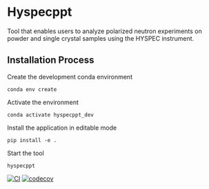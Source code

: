 
Hyspecppt
==========

Tool that enables users to analyze polarized neutron experiments on powder and single crystal samples using the HYSPEC instrument.

## Installation Process

Create the development conda environment

`conda env create`

Activate the environment

`conda activate hyspecppt_dev`

Install the application in editable mode

`pip install -e .`

Start the tool

`hyspecppt`


[![CI](https://github.com/neutrons/hyspecppt/actions/workflows/unittest.yml/badge.svg?branch=next)](https://github.com/neutrons/hyspecppt/actions/workflows/unittest.yml)
[![codecov](https://codecov.io/gh/neutrons/hyspecppt/graph/badge.svg?token=GAQE3SS0HJ)](https://codecov.io/gh/neutrons/hyspecppt)